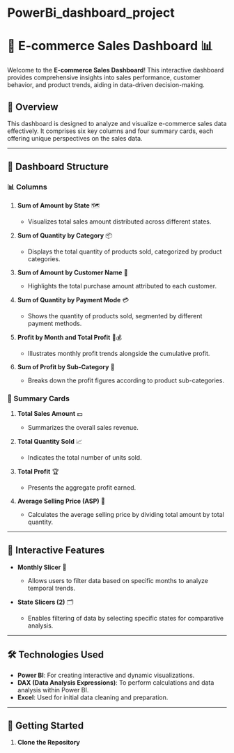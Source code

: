 # PowerBi_dashboard_project
# 🛒 E-commerce Sales Dashboard 📊

Welcome to the **E-commerce Sales Dashboard**! This interactive dashboard provides comprehensive insights into sales performance, customer behavior, and product trends, aiding in data-driven decision-making.

## 📌 Overview

This dashboard is designed to analyze and visualize e-commerce sales data effectively. It comprises six key columns and four summary cards, each offering unique perspectives on the sales data.

---

## 🧱 Dashboard Structure

### 📊 Columns

1. **Sum of Amount by State** 🗺️
   - Visualizes total sales amount distributed across different states.

2. **Sum of Quantity by Category** 📦
   - Displays the total quantity of products sold, categorized by product categories.

3. **Sum of Amount by Customer Name** 👤
   - Highlights the total purchase amount attributed to each customer.

4. **Sum of Quantity by Payment Mode** 💳
   - Shows the quantity of products sold, segmented by different payment methods.

5. **Profit by Month and Total Profit** 📅💰
   - Illustrates monthly profit trends alongside the cumulative profit.

6. **Sum of Profit by Sub-Category** 🧩
   - Breaks down the profit figures according to product sub-categories.

### 🧾 Summary Cards

1. **Total Sales Amount** 💵
   - Summarizes the overall sales revenue.

2. **Total Quantity Sold** 📈
   - Indicates the total number of units sold.

3. **Total Profit** 🏆
   - Presents the aggregate profit earned.

4. **Average Selling Price (ASP)** 🧮
   - Calculates the average selling price by dividing total amount by total quantity.

---

## 🎯 Interactive Features

- **Monthly Slicer** 📆
  - Allows users to filter data based on specific months to analyze temporal trends.

- **State Slicers (2)** 🗂️
  - Enables filtering of data by selecting specific states for comparative analysis.

---

## 🛠️ Technologies Used

- **Power BI**: For creating interactive and dynamic visualizations.
- **DAX (Data Analysis Expressions)**: To perform calculations and data analysis within Power BI.
- **Excel**: Used for initial data cleaning and preparation.

---

## 🚀 Getting Started

1. **Clone the Repository**
   ```bash

